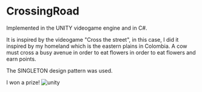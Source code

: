 # CrossingRoad

Implemented in the UNITY videogame engine and in C#.

It is inspired by the videogame "Cross the street", in this case, I did it inspired by my homeland which is the eastern plains in Colombia. A cow must cross a busy avenue in order to eat flowers in order to eat flowers and earn points.

The SINGLETON design pattern was used.

I won a prize!
![unity](https://user-images.githubusercontent.com/19298880/154371163-d9daf5df-4930-47f2-a496-81a248ee6f62.jpg)

